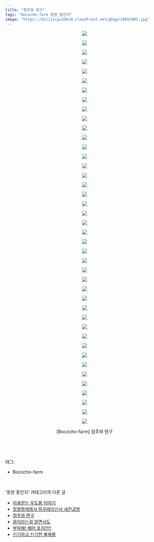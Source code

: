 ```yaml
---
title: "점주와 텐구"
tags: "bococho-farm 동방_동인지"
image: "https://d2ii1zcpu2dht0.cloudfront.net/ghap/1989/001.jpg"
---
```

<div class="article">
<p style="text-align: center; clear: none; float: none;"><img src="{{ site.imgserver9 }}/ghap/1989/001.jpg"/></p>
<p style="text-align: center; clear: none; float: none;"><img src="{{ site.imgserver9 }}/ghap/1989/002.jpg"/></p>
<p style="text-align: center; clear: none; float: none;"><img src="{{ site.imgserver9 }}/ghap/1989/003.jpg"/></p>
<p style="text-align: center; clear: none; float: none;"><img src="{{ site.imgserver9 }}/ghap/1989/004.jpg"/></p>
<p style="text-align: center; clear: none; float: none;"><img src="{{ site.imgserver9 }}/ghap/1989/005.jpg"/></p>
<p style="text-align: center; clear: none; float: none;"><img src="{{ site.imgserver9 }}/ghap/1989/006.jpg"/></p>
<p style="text-align: center; clear: none; float: none;"><img src="{{ site.imgserver9 }}/ghap/1989/007.jpg"/></p>
<p style="text-align: center; clear: none; float: none;"><img src="{{ site.imgserver9 }}/ghap/1989/008.jpg"/></p>
<p style="text-align: center; clear: none; float: none;"><img src="{{ site.imgserver9 }}/ghap/1989/009.jpg"/></p>
<p style="text-align: center; clear: none; float: none;"><img src="{{ site.imgserver9 }}/ghap/1989/010.jpg"/></p>
<p style="text-align: center; clear: none; float: none;"><img src="{{ site.imgserver9 }}/ghap/1989/011.jpg"/></p>
<p style="text-align: center; clear: none; float: none;"><img src="{{ site.imgserver9 }}/ghap/1989/012.jpg"/></p>
<p style="text-align: center; clear: none; float: none;"><img src="{{ site.imgserver9 }}/ghap/1989/013.jpg"/></p>
<p style="text-align: center; clear: none; float: none;"><img src="{{ site.imgserver9 }}/ghap/1989/014.jpg"/></p>
<p style="text-align: center; clear: none; float: none;"><img src="{{ site.imgserver9 }}/ghap/1989/015.jpg"/></p>
<p style="text-align: center; clear: none; float: none;"><img src="{{ site.imgserver9 }}/ghap/1989/016.jpg"/></p>
<p style="text-align: center; clear: none; float: none;"><img src="{{ site.imgserver9 }}/ghap/1989/017.jpg"/></p>
<p style="text-align: center; clear: none; float: none;"><img src="{{ site.imgserver9 }}/ghap/1989/018.jpg"/></p>
<p style="text-align: center; clear: none; float: none;"><img src="{{ site.imgserver9 }}/ghap/1989/019.jpg"/></p>
<p style="text-align: center; clear: none; float: none;"><img src="{{ site.imgserver9 }}/ghap/1989/020.jpg"/></p>
<p style="text-align: center; clear: none; float: none;"><img src="{{ site.imgserver9 }}/ghap/1989/021.jpg"/></p>
<p style="text-align: center; clear: none; float: none;"><img src="{{ site.imgserver9 }}/ghap/1989/022.jpg"/></p>
<p style="text-align: center; clear: none; float: none;"><img src="{{ site.imgserver9 }}/ghap/1989/023.jpg"/></p>
<p style="text-align: center; clear: none; float: none;"><img src="{{ site.imgserver9 }}/ghap/1989/024.jpg"/></p>
<p style="text-align: center; clear: none; float: none;"><img src="{{ site.imgserver9 }}/ghap/1989/025.jpg"/></p>
<p style="text-align: center; clear: none; float: none;"><img src="{{ site.imgserver9 }}/ghap/1989/026.jpg"/></p>
<p style="text-align: center; clear: none; float: none;"><img src="{{ site.imgserver9 }}/ghap/1989/027.jpg"/></p>
<p style="text-align: center; clear: none; float: none;"><img src="{{ site.imgserver9 }}/ghap/1989/028.jpg"/></p>
<p style="text-align: center; clear: none; float: none;"><img src="{{ site.imgserver9 }}/ghap/1989/029.jpg"/></p>
<p style="text-align: center; clear: none; float: none;"><img src="{{ site.imgserver9 }}/ghap/1989/030.jpg"/></p>
<p style="text-align: center; clear: none; float: none;"><img src="{{ site.imgserver9 }}/ghap/1989/031.jpg"/></p>
<p style="text-align: center; clear: none; float: none;"><img src="{{ site.imgserver9 }}/ghap/1989/032.jpg"/></p>
<p style="text-align: center; clear: none; float: none;"><img src="{{ site.imgserver9 }}/ghap/1989/033.jpg"/></p>
<p style="text-align: center; clear: none; float: none;"><img src="{{ site.imgserver9 }}/ghap/1989/034.jpg"/></p>
<p style="text-align: center; clear: none; float: none;"><img src="{{ site.imgserver9 }}/ghap/1989/035.jpg"/></p>
<p style="text-align: center; clear: none; float: none;"><img src="{{ site.imgserver9 }}/ghap/1989/036.jpg"/></p>
<p style="text-align: center; clear: none; float: none;"><img src="{{ site.imgserver9 }}/ghap/1989/037.jpg"/></p>
<p style="text-align: center; clear: none; float: none;"><img src="{{ site.imgserver9 }}/ghap/1989/038.jpg"/></p>
<p style="text-align: center; clear: none; float: none;"><img src="{{ site.imgserver9 }}/ghap/1989/039.jpg"/></p>
<p style="text-align: center; clear: none; float: none;"><img src="{{ site.imgserver9 }}/ghap/1989/040.jpg"/></p>
<p style="text-align: center; clear: none; float: none;"><img src="{{ site.imgserver9 }}/ghap/1989/041.jpg"/></p>
<p style="text-align: center; clear: none; float: none;"><img src="{{ site.imgserver9 }}/ghap/1989/042.jpg"/></p>
<p style="text-align: center; clear: none; float: none;">[Bococho-farm] 점주와 텐구</p>
<p><br/></p>
</div><br/>
<div class="tagTrail">
<p>태그: </p>
<ul>
<li>Bococho-farm</li>
</ul>
</div><br/>
<div class="another">
<p>'동방 동인지' 카테고리의 다른 글</p>
<ul>
<li><a href="/ghap_1991">미움받는 우도묭 이야기</a></li>
<li><a href="/ghap_1990">정월항례행사 하쿠레이신사 새전공방</a></li>
<li><a href="/ghap_1989">점주와 텐구</a></li>
<li><a href="/ghap_1987">꿈이라는걸 알면서도</a></li>
<li><a href="/ghap_1986">부탁해! 해머 포지!!!!!</a></li>
<li><a href="/ghap_1985">신기하고 신기한 불제봉</a></li>
</ul>
</div><br/>
<div class="cb_module cb_fluid">
<div class="cb_wrt cb_profile">
</div><!-- commentList close -->
</div><br/>
